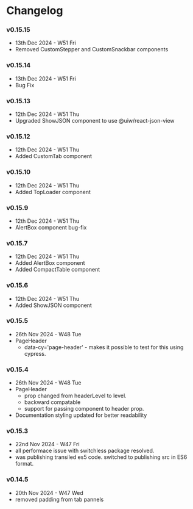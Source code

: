 # Changelog

### v0.15.15
- 13th Dec 2024 - W51 Fri
- Removed CustomStepper and CustomSnackbar components

### v0.15.14
- 13th Dec 2024 - W51 Fri
- Bug Fix

### v0.15.13
- 12th Dec 2024 - W51 Thu
- Upgraded ShowJSON component to use @uiw/react-json-view

### v0.15.12
- 12th Dec 2024 - W51 Thu
- Added CustomTab component

### v0.15.10
- 12th Dec 2024 - W51 Thu
- Added TopLoader component

### v0.15.9
- 12th Dec 2024 - W51 Thu
- AlertBox component bug-fix

### v0.15.7
- 12th Dec 2024 - W51 Thu
- Added AlertBox component
- Added CompactTable component

### v0.15.6
- 12th Dec 2024 - W51 Thu
- Added ShowJSON component

### v0.15.5
- 26th Nov 2024 - W48 Tue
- PageHeader 
  - data-cy='page-header' - makes it possible to test for this using cypress. 

### v0.15.4
- 26th Nov 2024 - W48 Tue
- PageHeader 
  - prop changed from headerLevel to level. 
  - backward compatable
  - support for passing component to header prop.
- Documentation styling updated for better readability

### v0.15.3
- 22nd Nov 2024 - W47 Fri
- all performace issue with switchless package resolved. 
- was publishing transiled es5 code. switched to publishing src in ES6 format. 

### v0.14.5
- 20th Nov 2024 - W47 Wed
- removed padding from tab pannels